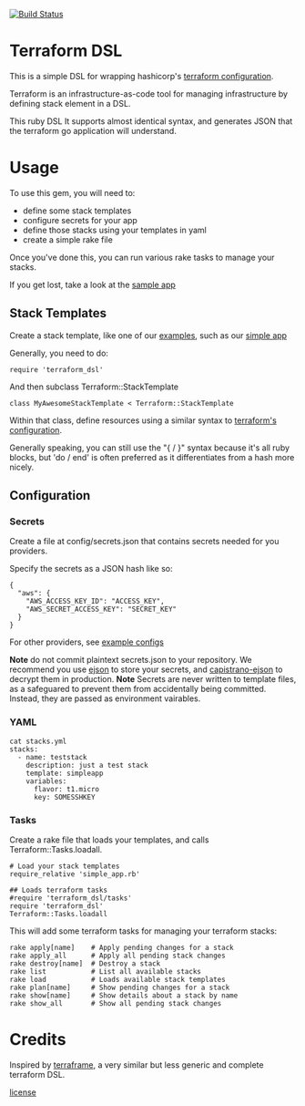 [![Build Status](https://travis-ci.org/dalehamel/terraform_dsl.svg)](https://travis-ci.org/dalehamel/terraform_dsl)

# Terraform DSL

This is a simple DSL for wrapping hashicorp's [terraform configuration](https://terraform.io/docs/configuration/index.html).

Terraform is an infrastructure-as-code tool for managing infrastructure by defining stack element in a DSL.

This ruby DSL It supports almost identical syntax, and generates JSON that the terraform go application will understand.

# Usage

To use this gem, you will need to:

* define some stack templates
* configure secrets for your app
* define those stacks using your templates in yaml
* create a simple rake file

Once you've done this, you can run various rake tasks to manage your stacks.

If you get lost, take a look at the [sample app](https://github.com/dalehamel/terraform_dsl_sample)

## Stack Templates

Create a stack template, like one of our [examples](examples), such as our [simple app](examples/simple_app.rb)

Generally, you need to do:

```
require 'terraform_dsl'
```

And then subclass Terraform::StackTemplate

```
class MyAwesomeStackTemplate < Terraform::StackTemplate
```

Within that class, define resources using a similar syntax to [terraform's configuration](https://terraform.io/docs/configuration/index.html).

Generally speaking, you can still use the "{ / }" syntax because it's all ruby blocks, but 'do / end' is often preferred as it differentiates from a hash more nicely.

## Configuration

### Secrets

Create a file at config/secrets.json that contains secrets needed for you providers.

Specify the secrets as a JSON hash like so:

```
{
  "aws": {
    "AWS_ACCESS_KEY_ID": "ACCESS_KEY",
    "AWS_SECRET_ACCESS_KEY": "SECRET_KEY"
  }
}
```

For other providers, see [example configs](examples/secretconfig)

**Note** do not commit plaintext secrets.json to your repository. We recommend you use [ejson](https://github.com/Shopify/ejson) to store your secrets, and [capistrano-ejson](https://github.com/Shopify/capistrano-ejson) to decrypt them in production.
**Note** Secrets are never written to template files, as a safeguared to prevent them from accidentally being committed. Instead, they are passed as environment vairables.

### YAML

```
cat stacks.yml
stacks:
  - name: teststack
    description: just a test stack
    template: simpleapp
    variables:
      flavor: t1.micro
      key: SOMESSHKEY
```

### Tasks

Create a rake file that loads your templates, and calls Terraform::Tasks.loadall.

```
# Load your stack templates
require_relative 'simple_app.rb'

## Loads terraform tasks
#require 'terraform_dsl/tasks'
require 'terraform_dsl'
Terraform::Tasks.loadall

```

This will add some terraform tasks for managing your terraform stacks:

```
rake apply[name]    # Apply pending changes for a stack
rake apply_all      # Apply all pending stack changes
rake destroy[name]  # Destroy a stack
rake list           # List all available stacks
rake load           # Loads available stack templates
rake plan[name]     # Show pending changes for a stack
rake show[name]     # Show details about a stack by name
rake show_all       # Show all pending stack changes
```

# Credits

Inspired by [terraframe](https://github.com/eropple/terraframe), a very similar but less generic and complete terraform DSL.

[license](LICENSE)

